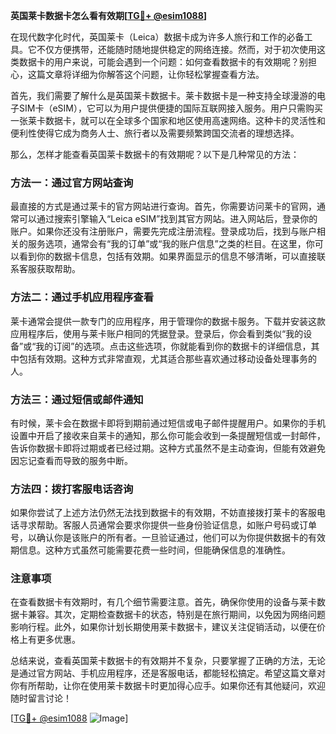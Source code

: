 **英国莱卡数据卡怎么看有效期[[TG💪+ @esim1088](https://t.me/s/esim1088)]**

在现代数字化时代，英国莱卡（Leica）数据卡成为许多人旅行和工作的必备工具。它不仅方便携带，还能随时随地提供稳定的网络连接。然而，对于初次使用这类数据卡的用户来说，可能会遇到一个问题：如何查看数据卡的有效期呢？别担心，这篇文章将详细为你解答这个问题，让你轻松掌握查看方法。

首先，我们需要了解什么是英国莱卡数据卡。莱卡数据卡是一种支持全球漫游的电子SIM卡（eSIM），它可以为用户提供便捷的国际互联网接入服务。用户只需购买一张莱卡数据卡，就可以在全球多个国家和地区使用高速网络。这种卡的灵活性和便利性使得它成为商务人士、旅行者以及需要频繁跨国交流者的理想选择。

那么，怎样才能查看英国莱卡数据卡的有效期呢？以下是几种常见的方法：

### 方法一：通过官方网站查询

最直接的方式是通过莱卡的官方网站进行查询。首先，你需要访问莱卡的官网，通常可以通过搜索引擎输入“Leica eSIM”找到其官方网站。进入网站后，登录你的账户。如果你还没有注册账户，需要先完成注册流程。登录成功后，找到与账户相关的服务选项，通常会有“我的订单”或“我的账户信息”之类的栏目。在这里，你可以看到你的数据卡信息，包括有效期。如果界面显示的信息不够清晰，可以直接联系客服获取帮助。

### 方法二：通过手机应用程序查看

莱卡通常会提供一款专门的应用程序，用于管理你的数据卡服务。下载并安装这款应用程序后，使用与莱卡账户相同的凭据登录。登录后，你会看到类似“我的设备”或“我的订阅”的选项。点击这些选项，你就能看到你的数据卡的详细信息，其中包括有效期。这种方式非常直观，尤其适合那些喜欢通过移动设备处理事务的人。

### 方法三：通过短信或邮件通知

有时候，莱卡会在数据卡即将到期前通过短信或电子邮件提醒用户。如果你的手机设置中开启了接收来自莱卡的通知，那么你可能会收到一条提醒短信或一封邮件，告诉你数据卡即将过期或者已经过期。这种方式虽然不是主动查询，但能有效避免因忘记查看而导致的服务中断。

### 方法四：拨打客服电话咨询

如果你尝试了上述方法仍然无法找到数据卡的有效期，不妨直接拨打莱卡的客服电话寻求帮助。客服人员通常会要求你提供一些身份验证信息，如账户号码或订单号，以确认你是该账户的所有者。一旦验证通过，他们可以为你提供数据卡的有效期信息。这种方式虽然可能需要花费一些时间，但能确保信息的准确性。

### 注意事项

在查看数据卡有效期时，有几个细节需要注意。首先，确保你使用的设备与莱卡数据卡兼容。其次，定期检查数据卡的状态，特别是在旅行期间，以免因为网络问题影响行程。此外，如果你计划长期使用莱卡数据卡，建议关注促销活动，以便在价格上有更多优惠。

总结来说，查看英国莱卡数据卡的有效期并不复杂，只要掌握了正确的方法，无论是通过官方网站、手机应用程序，还是客服电话，都能轻松搞定。希望这篇文章对你有所帮助，让你在使用莱卡数据卡时更加得心应手。如果你还有其他疑问，欢迎随时留言讨论！

[[TG💪+ @esim1088](https://t.me/s/esim1088) ![Image](https://i.postimg.cc/4NQfJmqS/Snipaste-2025-05-13-00-14-12.png)]